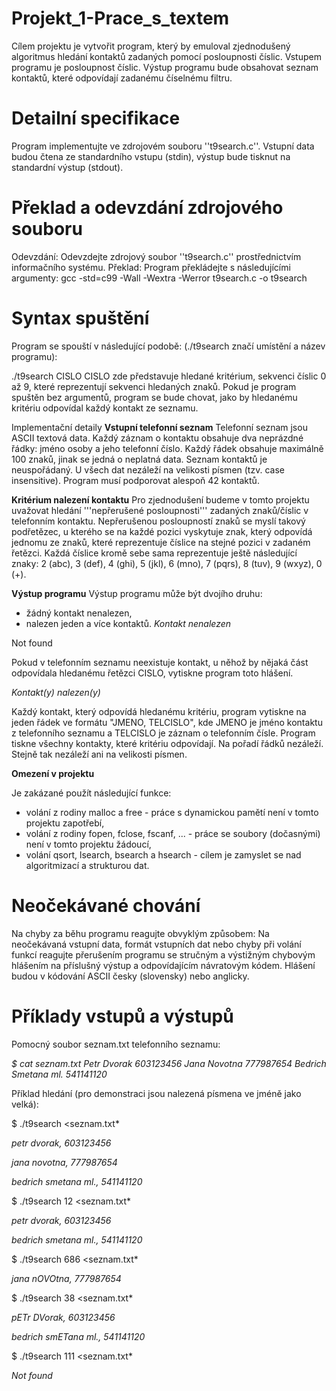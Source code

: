 # Projekt_1-Prace_s_textem
Cílem projektu je vytvořit program, který by emuloval zjednodušený algoritmus hledání kontaktů zadaných pomocí posloupnosti číslic. Vstupem programu je posloupnost číslic. Výstup programu bude obsahovat seznam kontaktů, které odpovídají zadanému číselnému filtru.
# Detailní specifikace
Program implementujte ve zdrojovém souboru ''t9search.c''. Vstupní data budou čtena ze standardního vstupu (stdin), výstup bude tisknut na standardní výstup (stdout).
# Překlad a odevzdání zdrojového souboru
Odevzdání: Odevzdejte zdrojový soubor ''t9search.c'' prostřednictvím informačního systému.
Překlad: Program překládejte s následujícími argumenty:
gcc -std=c99 -Wall -Wextra -Werror t9search.c -o t9search

# Syntax spuštění
Program se spouští v následující podobě: (./t9search značí umístění a název programu):

./t9search CISLO
CISLO zde představuje hledané kritérium, sekvenci číslic 0 až 9, které reprezentují sekvenci hledaných znaků.
Pokud je program spuštěn bez argumentů, program se bude chovat, jako by hledanému kritériu odpovídal každý kontakt ze seznamu.

Implementační detaily
**Vstupní telefonní seznam**
Telefonní seznam jsou ASCII textová data. Každý záznam o kontaktu obsahuje dva neprázdné řádky: jméno osoby a jeho telefonní číslo. Každý řádek obsahuje maximálně 100 znaků, jinak se jedná o neplatná data. Seznam kontaktů je neuspořádaný. U všech dat nezáleží na velikosti písmen (tzv. case insensitive). Program musí podporovat alespoň 42 kontaktů.

**Kritérium nalezení kontaktu**
Pro zjednodušení budeme v tomto projektu uvažovat hledání '''nepřerušené posloupnosti''' zadaných znaků/číslic v telefonním kontaktu. Nepřerušenou posloupností znaků se myslí takový podřetězec, u kterého se na každé pozici vyskytuje znak, který odpovídá jednomu ze znaků, které reprezentuje číslice na stejné pozici v zadaném řetězci. Každá číslice kromě sebe sama reprezentuje ještě následující znaky: 2 (abc), 3 (def), 4 (ghi), 5 (jkl), 6 (mno), 7 (pqrs), 8 (tuv), 9 (wxyz), 0 (+).

**Výstup programu**
Výstup programu může být dvojího druhu:
- žádný kontakt nenalezen,
- nalezen jeden a více kontaktů.
*Kontakt nenalezen*

Not found

Pokud v telefonním seznamu neexistuje kontakt, u něhož by nějaká část odpovídala hledanému řetězci CISLO, vytiskne program toto hlášení.

*Kontakt(y) nalezen(y)*

Každý kontakt, který odpovídá hledanému kritériu, program vytiskne na jeden řádek ve formátu "JMENO, TELCISLO", kde JMENO je jméno kontaktu z telefonního seznamu a TELCISLO je záznam o telefonním čísle. Program tiskne všechny kontakty, které kritériu odpovídají. Na pořadí řádků nezáleží. Stejně tak nezáleží ani na velikosti písmen.

**Omezení v projektu**

Je zakázané použít následující funkce:
- volání z rodiny malloc a free - práce s dynamickou pamětí není v tomto projektu zapotřebí,
- volání z rodiny fopen, fclose, fscanf, ... - práce se soubory (dočasnými) není v tomto projektu žádoucí,
- volání qsort, lsearch, bsearch a hsearch - cílem je zamyslet se nad algoritmizací a strukturou dat.

# Neočekávané chování

Na chyby za běhu programu reagujte obvyklým způsobem: Na neočekávaná vstupní data, formát vstupních dat nebo chyby při volání funkcí reagujte přerušením programu se stručným a výstižným chybovým hlášením na příslušný výstup a odpovídajícím návratovým kódem. Hlášení budou v kódování ASCII česky (slovensky) nebo anglicky.

# Příklady vstupů a výstupů
Pomocný soubor seznam.txt telefonního seznamu:

*$ cat seznam.txt*
*Petr Dvorak*
*603123456*
*Jana Novotna*
*777987654*
*Bedrich Smetana ml.*
*541141120*

Příklad hledání (pro demonstraci jsou nalezená písmena ve jméně jako velká):

$ ./t9search <seznam.txt*

*petr dvorak, 603123456*

*jana novotna, 777987654*

*bedrich smetana ml., 541141120*

$ ./t9search 12 <seznam.txt*

*petr dvorak, 603123456*

*bedrich smetana ml., 541141120*

$ ./t9search 686 <seznam.txt*

*jana nOVOtna, 777987654*

$ ./t9search 38 <seznam.txt*

*pETr DVorak, 603123456*

*bedrich smETana ml., 541141120*

$ ./t9search 111 <seznam.txt*

*Not found*


